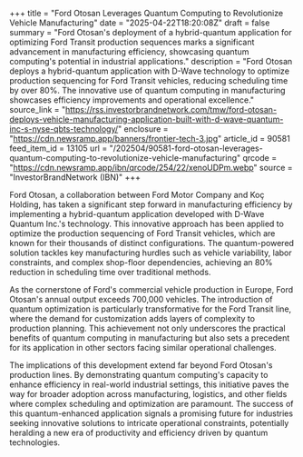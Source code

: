 +++
title = "Ford Otosan Leverages Quantum Computing to Revolutionize Vehicle Manufacturing"
date = "2025-04-22T18:20:08Z"
draft = false
summary = "Ford Otosan's deployment of a hybrid-quantum application for optimizing Ford Transit production sequences marks a significant advancement in manufacturing efficiency, showcasing quantum computing's potential in industrial applications."
description = "Ford Otosan deploys a hybrid-quantum application with D-Wave technology to optimize production sequencing for Ford Transit vehicles, reducing scheduling time by over 80%. The innovative use of quantum computing in manufacturing showcases efficiency improvements and operational excellence."
source_link = "https://rss.investorbrandnetwork.com/tmw/ford-otosan-deploys-vehicle-manufacturing-application-built-with-d-wave-quantum-inc-s-nyse-qbts-technology/"
enclosure = "https://cdn.newsramp.app/banners/frontier-tech-3.jpg"
article_id = 90581
feed_item_id = 13105
url = "/202504/90581-ford-otosan-leverages-quantum-computing-to-revolutionize-vehicle-manufacturing"
qrcode = "https://cdn.newsramp.app/ibn/qrcode/254/22/xenoUDPm.webp"
source = "InvestorBrandNetwork (IBN)"
+++

<p>Ford Otosan, a collaboration between Ford Motor Company and Koç Holding, has taken a significant step forward in manufacturing efficiency by implementing a hybrid-quantum application developed with D-Wave Quantum Inc.'s technology. This innovative approach has been applied to optimize the production sequencing of Ford Transit vehicles, which are known for their thousands of distinct configurations. The quantum-powered solution tackles key manufacturing hurdles such as vehicle variability, labor constraints, and complex shop-floor dependencies, achieving an 80% reduction in scheduling time over traditional methods.</p><p>As the cornerstone of Ford's commercial vehicle production in Europe, Ford Otosan's annual output exceeds 700,000 vehicles. The introduction of quantum optimization is particularly transformative for the Ford Transit line, where the demand for customization adds layers of complexity to production planning. This achievement not only underscores the practical benefits of quantum computing in manufacturing but also sets a precedent for its application in other sectors facing similar operational challenges.</p><p>The implications of this development extend far beyond Ford Otosan's production lines. By demonstrating quantum computing's capacity to enhance efficiency in real-world industrial settings, this initiative paves the way for broader adoption across manufacturing, logistics, and other fields where complex scheduling and optimization are paramount. The success of this quantum-enhanced application signals a promising future for industries seeking innovative solutions to intricate operational constraints, potentially heralding a new era of productivity and efficiency driven by quantum technologies.</p>